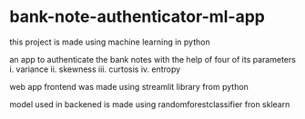 # bank-note-authenticator-ml-app
this project is made using machine learning in python

an app to authenticate the bank notes with the help of four of its parameters
i. variance
ii. skewness
iii. curtosis
iv. entropy

web app frontend was made using streamlit library from python

model used in backened is made using randomforestclassifier fron sklearn

